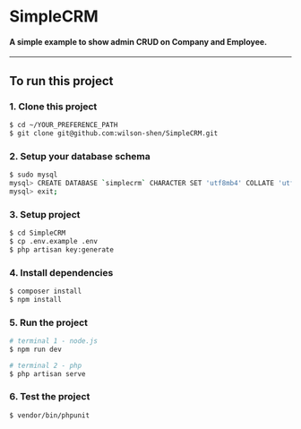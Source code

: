# SimpleCRM

#### A simple example to show admin CRUD on Company and Employee.

---

## To run this project

### 1. Clone this project
```bash
$ cd ~/YOUR_PREFERENCE_PATH
$ git clone git@github.com:wilson-shen/SimpleCRM.git
```

### 2. Setup your database schema
```bash
$ sudo mysql
mysql> CREATE DATABASE `simplecrm` CHARACTER SET 'utf8mb4' COLLATE 'utf8mb4_unicode_ci';
mysql> exit;
```

### 3. Setup project
```bash
$ cd SimpleCRM
$ cp .env.example .env
$ php artisan key:generate
```

### 4. Install dependencies
```bash
$ composer install
$ npm install
```

### 5. Run the project
```bash
# terminal 1 - node.js
$ npm run dev

# terminal 2 - php
$ php artisan serve
```

### 6. Test the project
```bash
$ vendor/bin/phpunit
```
